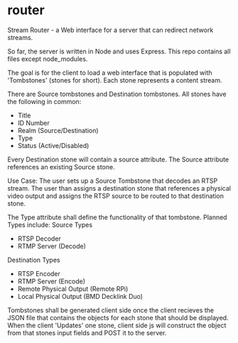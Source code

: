 # router
Stream Router - a Web interface for a server that can redirect network streams.

So far, the server is written in Node and uses Express. This repo contains all files except node_modules.

The goal is for the client to load a web interface that is populated with 'Tombstones' (stones for short). Each stone represents a content stream.

There are Source tombstones and Destination tombstones. All stones have the following in common:
 - Title
 - ID Number
 - Realm (Source/Destination)
 - Type
 - Status (Active/Disabled)

 Every Destination stone will contain a source attribute. The Source attribute references an existing Source stone.  

 Use Case:
 The user sets up a Source Tombstone that decodes an RTSP stream. The user than assigns a destination stone that references a physical video output and assigns the RTSP source to be routed to that destination stone.

 The Type attribute shall define the functionality of that tombstone. Planned Types include:
 Source Types
 - RTSP Decoder
 - RTMP Server (Decode)

 Destination Types
 - RTSP Encoder
 - RTMP Server (Encode)
 - Remote Physical Output (Remote RPi)
 - Local Physical Output (BMD Decklink Duo)

Tombstones shall be generated client side once the client recieves the JSON file that contains the objects for each stone that should be displayed. When the client 'Updates' one stone, client side js will construct the object from that stones input fields and POST it to the server.

